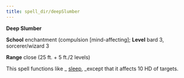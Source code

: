```yaml
---
title: spell_dir/deepSlumber
---
```

 **Deep Slumber**

**School** enchantment (compulsion [mind-affecting]; **Level** bard 3, sorcerer/wizard 3

**Range** close (25 ft. + 5 ft./2 levels)

This spell functions like _ [sleep](sleep#_sleep), _except that it affects 10 HD of targets.

